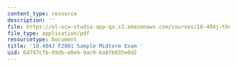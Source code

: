 ```yaml
---
content_type: resource
description: ''
file: https://ol-ocw-studio-app-qa.s3.amazonaws.com/courses/18-404j-theory-of-computation-fall-2020/6d7d7cfb89dbe0eb9ac9ba8fb035e0d2_MIT18_404f20_mid01.pdf
file_type: application/pdf
resourcetype: Document
title: '18.404J F2001 Sample Midterm Exam '
uid: 6d7d7cfb-89db-e0eb-9ac9-ba8fb035e0d2
---
```

